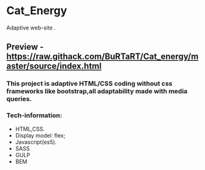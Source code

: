 # Cat_Energy
Adaptive web-site .
## Preview - https://raw.githack.com/BuRTaRT/Cat_energy/master/source/index.html

### This project is adaptive HTML/CSS coding without css frameworks like bootstrap,all adaptability made with media queries.

### Tech-information:
- HTML,CSS.
- Display model: flex;
- Javascript(es5).
- SASS
- GULP
- BEM
